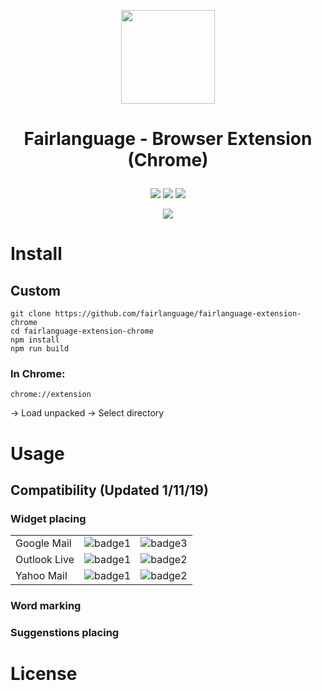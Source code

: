 <p align="center"><img src="https://github.com/florianmaxim/fairlanguage-extension-chrome/blob/master/icon-white.png" width="150" height="150"></img></p>

# <p align="center">Fairlanguage - Browser Extension (Chrome)</p>

<p align="center">
<img src="https://img.shields.io/badge/Google%20Mail-25%25-green.svg"></img> <img src="https://img.shields.io/badge/Outlook%20Live-25%25-green.svg"></img> <img src="https://img.shields.io/badge/Yahoo%20Mail-25%25-green.svg"></img>
</p>

<p align="center">
<img src="https://img.shields.io/badge/Slack-12%25-orange.svg"></img>
</p>

# Install

## Custom

```
git clone https://github.com/fairlanguage/fairlanguage-extension-chrome
cd fairlanguage-extension-chrome
npm install
npm run build
```

### In Chrome:

```
chrome://extension
```

-> Load unpacked -> Select directory 

# Usage

## Compatibility (Updated 1/11/19)

### Widget placing

|              |           |           |
|--------------|:---------:|----------:|
| Google Mail  | ![badge1] | ![badge3] |
| Outlook Live | ![badge1] | ![badge2] |
| Yahoo Mail   | ![badge1] | ![badge2] |

[badge0]: https://img.shields.io/badge/single--tab-in%20progress-red.svg

[badge1]: https://img.shields.io/badge/single--tab-supported-green.svg

[badge2]: https://img.shields.io/badge/multi--tabs-in--progress-red.svg

[badge3]: https://img.shields.io/badge/multi--tabs-supported-green.svg

### Word marking

### Suggenstions placing

# License